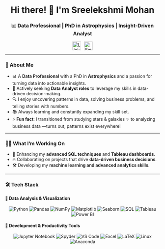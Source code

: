 

<h1 align="center">Hi there! 👋 I'm Sreelekshmi Mohan</h1>  
<h3 align="center">📊 Data Professional | PhD in Astrophysics | Insight-Driven Analyst</h3>  

<p align="center" style="display: flex; justify-content: center; align-items: center; gap: 10px;">
  <a href="https://www.linkedin.com/in/sreelekshmimohan" target="_blank">
    <img src="https://img.shields.io/badge/-LinkedIn-0077B5?logo=linkedin&logoColor=white&style=for-the-badge" alt="LinkedIn" height="28" />
  </a>
  <a href="mailto:drsreelekshmimohan@gmail.com" target="_blank">
    <img src="https://img.shields.io/badge/-Email-D14836?logo=gmail&logoColor=white&style=for-the-badge" alt="Email" height="28" />
  </a>
</p>

---

### 🚀 **About Me**  
- 📊 A **Data Professional** with a PhD in **Astrophysics** and a passion for turning data into actionable insights.  
- 🔭 Actively seeking **Data Analyst roles** to leverage my skills in data-driven decision-making.  
- 🔍 I enjoy uncovering patterns in data, solving business problems, and telling stories with numbers.  
- 📚 Always learning and constantly expanding my skill set.  
- ⚡ **Fun fact**: I transitioned from studying stars & galaxies ✨ to analyzing business data —turns out, patterns exist everywhere!  

---

### 👩‍💻 **What I’m Working On**  
- 🧠 Enhancing my **advanced SQL techniques** and **Tableau dashboards**.  
- 🔥 Collaborating on projects that drive **data-driven business decisions**.  
- 🛠 Developing my **machine learning and advanced analytics skills**.  

---

### 🛠️ **Tech Stack**  

#### 🔹 **Data Analysis & Visualization**  
<p align="center">
  <img src="https://img.shields.io/badge/-Python-3776AB?logo=python&logoColor=white&style=for-the-badge" alt="Python" />
  <img src="https://img.shields.io/badge/-Pandas-150458?logo=pandas&logoColor=white&style=for-the-badge" alt="Pandas" />
  <img src="https://img.shields.io/badge/-NumPy-013243?logo=numpy&logoColor=white&style=for-the-badge" alt="NumPy" />
  <img src="https://img.shields.io/badge/-Matplotlib-11557C?logo=plotly&logoColor=white&style=for-the-badge" alt="Matplotlib" />
  <img src="https://img.shields.io/badge/-Seaborn-009999?logo=plotly&logoColor=white&style=for-the-badge" alt="Seaborn" />
  <img src="https://img.shields.io/badge/-SQL-4479A1?logo=mysql&logoColor=white&style=for-the-badge" alt="SQL" />
  <img src="https://img.shields.io/badge/-Tableau-E97627?logo=tableau&logoColor=white&style=for-the-badge" alt="Tableau" />
  <img src="https://img.shields.io/badge/-PowerBI-F2C811?logo=power-bi&logoColor=white&style=for-the-badge" alt="Power BI" />
</p>

#### 🔹 **Development & Productivity Tools**  
<p align="center">
  <img src="https://img.shields.io/badge/-Jupyter-F37626?logo=jupyter&logoColor=white&style=for-the-badge" alt="Jupyter Notebook" />
  <img src="https://img.shields.io/badge/-Spyder-FF0000?logo=spyder-ide&logoColor=white&style=for-the-badge" alt="Spyder" />
  <img src="https://img.shields.io/badge/-VS_Code-007ACC?logo=visual-studio-code&logoColor=white&style=for-the-badge" alt="VS Code" />
  <img src="https://img.shields.io/badge/-Excel-217346?logo=microsoft-excel&logoColor=white&style=for-the-badge" alt="Excel" />
  <img src="https://img.shields.io/badge/-LaTeX-008080?logo=latex&logoColor=white&style=for-the-badge" alt="LaTeX" />
  <img src="https://img.shields.io/badge/-Linux-FCC624?logo=linux&logoColor=black&style=for-the-badge" alt="Linux" />
  <img src="https://img.shields.io/badge/-Anaconda-44A833?logo=anaconda&logoColor=white&style=for-the-badge" alt="Anaconda" />
</p>
